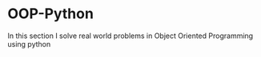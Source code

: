 # OOP-Python
In this section I solve real world problems in Object Oriented Programming using python
